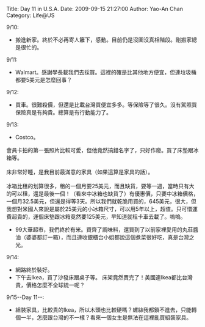 Title: Day 11 in U.S.A.
Date: 2009-09-15 21:27:00
Author: Yao-An Chan
Category: Life@US


<div class='post'>
9/10:<br /><ul><li>搬進新家。終於不必再寄人籬下，感動。目前仍是沒圖沒真相階段。剛搬家總是很忙的。</li></ul>9/11:<br /><ul><li>Walmart。感謝學長載我們去採買。這裡的確是比其他地方便宜，但連垃圾桶都要5美元是怎麼回事？</li></ul>9/12:<br /><ul><li>買車。很難殺價，但還是比載台灣買便宜多多。等保險等了很久。沒有駕照買保險真是有夠貴。總算是有行動能力了。<br />  </li></ul>9/13:<br /><ul><li>Costco。</li></ul>會員卡拍的第一張照片比較可愛，但他竟然搞錯名字了，只好作廢。買了床墊跟冰箱等。<br /><br />床非常好睡，是我目前最滿意的家具（如果這算是家具的話）。<br /><br />冰箱比租的划算很多，租的一個月要25美元，而且缺貨，要等一週，當時只有大的可以租，還是最後一個！（看來中冰箱也缺貨了）有優惠價，只要中冰箱價格，一個月32.5美元，但還是得等3天。所以我們就乾脆用買的，645美元，很大，但我想對米國人來說是屬於25美元的小冰箱尺寸，可以用5年以上，超值。只可惜運費超貴的，運個床墊跟冰箱竟然要125美元，早知道就租卡車去載了。嗚嗚。<br /><ul><li>99大華超市，我們終於有米。買齊了調味料，還買到了以前家裡愛用的丸荘醬油（婆婆都訂一箱），而且連收銀櫃台小姐都說這個煮菜很好吃，真是台灣之光。</li></ul>9/14:<br /><ul><li>網路終於裝好。<br />  </li><li>下午去Ikea，買了沙發床跟桌子等。 床架竟然賣完了！美國連Ikea都比台灣貴，價格怎麼不全球統一呢？</li></ul>9/15--Day 11--:  <br /><ul><li>組裝家具，比較貴的Ikea，所以木頭也比較硬嗎？螺絲我都鎖不進去，只能轉個一半，怎麼跟台灣的不一樣？看來一個女生是無法在這裡亂買組裝家具。</li></ul></div>
